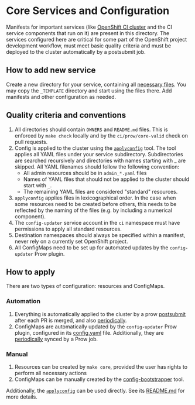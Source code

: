 # Core Services and Configuration

Manifests for important services (like [OpenShift CI cluster](https://api.ci.openshift.org/)
and the CI service components that run on it) are present in this directory. The
services configured here are critical for some part of the OpenShift project
development workflow, must meet basic quality criteria and must be deployed to
the cluster automatically by a postsubmit job.

## How to add new service

Create a new directory for your service, containing all [necessary files](#quality-criteria-and-conventions).
You may copy the `_TEMPLATE` directory and start using the files there. Add
manifests and other configuration as needed.

## Quality criteria and conventions

1. All directories should contain `OWNERS` and `README.md` files. This is
enforced by `make check` locally and by the `ci/prow/core-valid` check on
pull requests.
2. Config is applied to the cluster using the [`applyconfig`](https://github.com/openshift/ci-tools/tree/master/cmd/applyconfig)
tool. The tool applies all YAML files under your service subdirectory. Subdirectories are searched recursively and directories with names starting with _ are skipped. All
   YAML filenames should follow the following convention:
    - All admin resources should be in `admin_*.yaml` files
    - Names of YAML files that should not be applied to the cluster should start
      with `_`.
    - The remaining YAML files are considered "standard" resources.
3. `applyconfig` applies files in lexicographical order. In the case when some
resources need to be created before others, this needs to be reflected by the
naming of the files (e.g. by including a numerical component).
4. The `config-updater` service account in the `ci` namespace must have
permissions to apply all standard resources.
5. Destination namespaces should always be specified within a manifest, never
rely on a currently set OpenShift project.
6. All ConfigMaps need to be set up for automated updates by the
`config-updater` Prow plugin.

## How to apply

There are two types of configuration: resources and ConfigMaps.

### Automation

1. Everything is automatically applied to the cluster by a prow
   [postsubmit](https://prow.svc.ci.openshift.org/?job=branch-ci-openshift-release-master-core-apply)
   after each PR is merged, and also [periodically](https://prow.svc.ci.openshift.org/?job=openshift-release-master-core-apply).
1. ConfigMaps are automatically updated by the `config-updater` Prow plugin,
   configured in its [config.yaml](02_config/_config.yaml) file.
   Additionally, they are [periodically](https://prow.svc.ci.openshift.org/?job=openshift-release-master-config-bootstrapper)
   synced by a Prow job.


### Manual

1. Resources can be created by `make core`, provided the user has rights
   to perform all necessary actions
1. ConfigMaps can be manually created by the [config-bootstrapper](https://github.com/kubernetes/test-infra/tree/master/prow/cmd/config-bootstrapper)
   tool.

Additionally, the [`applyconfig`](https://github.com/openshift/ci-tools/tree/master/cmd/applyconfig) can be used directly.
See its [README.md](https://github.com/openshift/ci-tools/blob/master/cmd/applyconfig/README.md) for more details.
